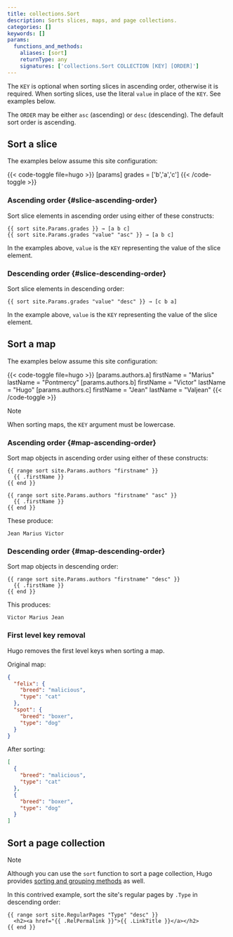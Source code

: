 ```yaml
---
title: collections.Sort
description: Sorts slices, maps, and page collections.
categories: []
keywords: []
params:
  functions_and_methods:
    aliases: [sort]
    returnType: any
    signatures: ['collections.Sort COLLECTION [KEY] [ORDER]']
---
```


The `KEY` is optional when sorting slices in ascending order, otherwise it is required. When sorting slices, use the literal `value` in place of the `KEY`. See examples below.

The `ORDER` may be either `asc` (ascending) or `desc` (descending). The default sort order is ascending.

## Sort a slice

The examples below assume this site configuration:

{{< code-toggle file=hugo >}}
[params]
grades = ['b','a','c']
{{< /code-toggle >}}

### Ascending order {#slice-ascending-order}

Sort slice elements in ascending order using either of these constructs:

```go-html-template
{{ sort site.Params.grades }} → [a b c]
{{ sort site.Params.grades "value" "asc" }} → [a b c]
```

In the examples above, `value` is the `KEY` representing the value of the slice element.

### Descending order {#slice-descending-order}

Sort slice elements in descending order:

```go-html-template
{{ sort site.Params.grades "value" "desc" }} → [c b a]
```

In the example above, `value` is the `KEY` representing the value of the slice element.

## Sort a map

The examples below assume this site configuration:

{{< code-toggle file=hugo >}}
[params.authors.a]
firstName = "Marius"
lastName  = "Pontmercy"
[params.authors.b]
firstName = "Victor"
lastName  = "Hugo"
[params.authors.c]
firstName = "Jean"
lastName  = "Valjean"
{{< /code-toggle >}}

> [!note]
> When sorting maps, the `KEY` argument must be lowercase.

### Ascending order {#map-ascending-order}

Sort map objects in ascending order using either of these constructs:

```go-html-template
{{ range sort site.Params.authors "firstname" }}
  {{ .firstName }}
{{ end }}

{{ range sort site.Params.authors "firstname" "asc" }}
  {{ .firstName }}
{{ end }}
```

These produce:

```text
Jean Marius Victor
```

### Descending order {#map-descending-order}

Sort map objects in descending order:

```go-html-template
{{ range sort site.Params.authors "firstname" "desc" }}
  {{ .firstName }}
{{ end }}
```

This produces:

```text
Victor Marius Jean
```

### First level key removal

Hugo removes the first level keys when sorting a map.

Original map:

```json
{
  "felix": {
    "breed": "malicious",
    "type": "cat"
  },
  "spot": {
    "breed": "boxer",
    "type": "dog"
  }
}
```

After sorting:

```json
[
  {
    "breed": "malicious",
    "type": "cat"
  },
  {
    "breed": "boxer",
    "type": "dog"
  }
]
```

## Sort a page collection

> [!note]
> Although you can use the `sort` function to sort a page collection, Hugo provides [sorting and grouping methods][] as well.

In this contrived example, sort the site's regular pages by `.Type` in descending order:

```go-html-template
{{ range sort site.RegularPages "Type" "desc" }}
  <h2><a href="{{ .RelPermalink }}">{{ .LinkTitle }}</a></h2>
{{ end }}
```

[sorting and grouping methods]: /docs/reference/methods/pages/
